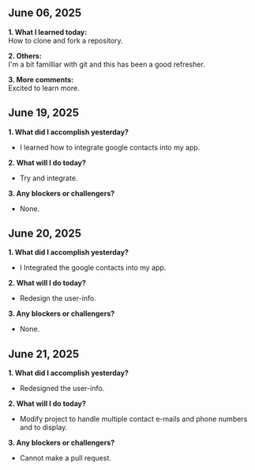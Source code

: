 ## June 06, 2025  
**1. What I learned today:**  
How to clone and fork a repository.  

**2. Others:**  
I'm a bit familliar with git and this has been a good refresher.  

**3. More comments:**  
Excited to learn more.  

## June 19, 2025  
**1. What did I accomplish yesterday?**  
- I learned how to integrate google contacts into my app.
  
**2. What will I do today?**  
- Try and integrate.
  
**3. Any blockers or challengers?**  
- None.
  

## June 20, 2025  
**1. What did I accomplish yesterday?**
- I Integrated the google contacts into my app.
  
**2. What will I do today?**  
- Redesign the user-info.
  
**3. Any blockers or challengers?**  
- None.  


## June 21, 2025  
**1. What did I accomplish yesterday?**
- Redesigned the user-info.
  
**2. What will I do today?**  
- Modify project to handle multiple contact e-mails and phone numbers and to display.
  
**3. Any blockers or challengers?**  
- Cannot make a pull request.  
